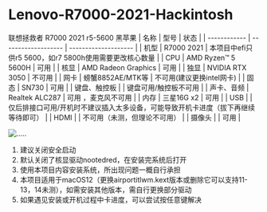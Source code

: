 # Lenovo-R7000-2021-Hackintosh
联想拯救者 R7000 2021 r5-5600 黑苹果
| 名称         | 型号                | 状态                 |
| ------------ | ------------------- | -------------------- |
| 机型         | R7000 2021 |    本项目中efi只供r5 5600，如r7 5800h使用需要更改核心数量                  |
| CPU          | AMD Ryzen™ 5 5600H  | 可用                 |
| 核显         | AMD Radeon Graphics | 可用                 |
| 独显         | NVIDIA RTX 3050 | 不可用                 |
| 网卡         | 螃蟹8852AE/MTK等              | 不可用(建议更换intel网卡) |
| 固态         | SN730 | 可用                 |
| 键盘、触控板 |                     | 键盘可用/触控板不可用                 |
| 声卡、音频   | Realtek ALC287      | 可用 ，麦克风不可用                |
| 内存         | 三星16G x2          | 可用                 |
| USB          |                     | 仅后排接口可用/开机时不建议插入太多设备，可能导致开机卡进度（拔下再继续等待即可） |
| HDMI          |                     | 不可用（未测，但理论不可用） |
| 摄像头    |                     | 可用 |

 ![.....](https://img.shields.io/github/downloads/qine233/Lenovo-R7000-2021-Hackintosh/total.svg?style=flat-square)
1. 建议关闭安全启动
2. 默认关闭了核显驱动nootedred，在安装完系统后打开
3. 使用本项目内容安装系统，所出现问题一概自行承担
4. 本项目适用于macOS12（更换airportitlwm.kext版本或删除它可以支持11-13，14未测），如需安装其他版本，需自行更换部分驱动
5. 如果遇见安装或开机过程中卡进度，可以尝试按任意键解决
